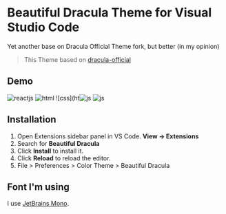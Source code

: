# Beautiful Dracula Theme for Visual Studio Code

Yet another base on Dracula Official Theme fork, but better (in my opinion)

> This Theme based on [dracula-official](https://github.com/dracula/dracula-theme)

## Demo

![reactjs](https://user-images.githubusercontent.com/61537853/155652532-2c3b489f-46a7-4372-999e-323fa0b2d400.png)
![html](https://user-images.githubusercontent.com/61537853/155652544-2e23b9c5-fefc-48ff-81f4-41bf2e9a93c7.png)
![css](ht![js](https://user-images.githubusercontent.com/61537853/155652556-fedbb5c7-d464-4686-97fb-4ecf4b6fde7e.png)
![js](https://user-images.githubusercontent.com/61537853/155652571-741a360a-57b5-4393-a225-cc5e3d5d3fc0.png)

## Installation

1. Open Extensions sidebar panel in VS Code. **View → Extensions**
2. Search for **Beautiful Dracula**
3. Click **Install** to install it.
4. Click **Reload** to reload the editor.
5. File > Preferences > Color Theme > Beautiful Dracula

## Font I'm using

I use [JetBrains Mono](https://www.jetbrains.com/lp/mono/).
